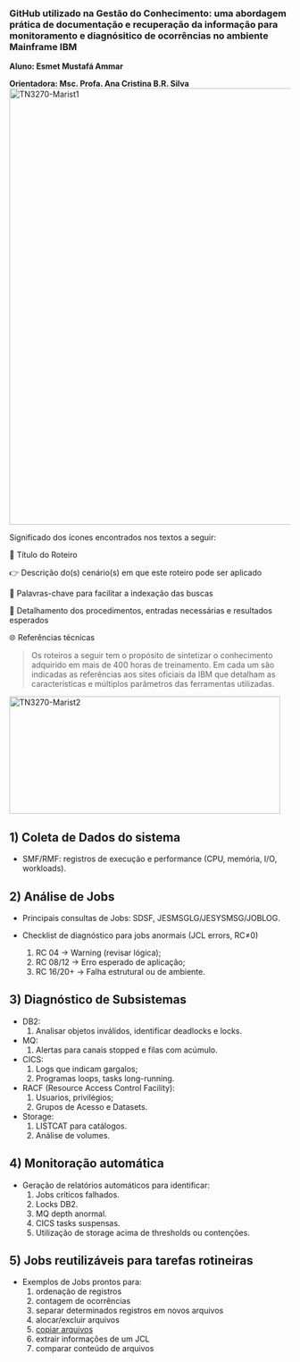 ### GitHub utilizado na Gestão do Conhecimento:  uma abordagem prática de documentação e recuperação da informação para monitoramento e diagnósitico de ocorrências no ambiente Mainframe IBM

**Aluno: Esmet Mustafá Ammar**

**Orientadora: Msc. Profa. Ana Cristina B.R. Silva** 
<img width="1476" height="781" alt="TN3270-Marist1" src="https://github.com/user-attachments/assets/89e7a9d9-305f-4aed-a682-d6d42a6f7687" />

Significado dos ícones encontrados nos textos a seguir:

   :pushpin: Título do Roteiro
   
   :point_right: Descrição do(s) cenário(s) em que este roteiro pode ser aplicado
   
   :compass: Palavras-chave para facilitar a indexação das buscas
   
   :book: Detalhamento dos procedimentos, entradas necessárias e resultados esperados
   
   :globe_with_meridians: Referências técnicas

>  Os roteiros a seguir tem o propósito de sintetizar o conhecimento adquirido em mais de 400 horas de treinamento. Em cada um são indicadas as referências aos sites oficiais da IBM que detalham as características e múltiplos parâmetros das ferramentas utilizadas. 
<img width="485" height="210" alt="TN3270-Marist2" src="https://github.com/user-attachments/assets/d6cc8918-324f-4232-8048-0a145ceab3f6" />

## 1) Coleta de Dados do sistema
- SMF/RMF: registros de execução e performance (CPU, memória, I/O, workloads).
    
## 2) Análise de Jobs

- Principais consultas de Jobs: SDSF, JESMSGLG/JESYSMSG/JOBLOG.
    
- Checklist de diagnóstico para jobs anormais (JCL errors, RC≠0)
    1. RC 04 → Warning (revisar lógica);
    2. RC 08/12 → Erro esperado de aplicação;
    3. RC 16/20+ → Falha estrutural ou de ambiente.    
## 3) Diagnóstico de Subsistemas
- DB2:
    1. Analisar objetos inválidos, identificar deadlocks e locks.
- MQ:
    1. Alertas para canais stopped e filas com acúmulo.
- CICS:
    1. Logs que indicam gargalos;
    2. Programas loops, tasks long-running.
- RACF (Resource Access Control Facility):
    1. Usuarios, privilégios;
    2. Grupos de Acesso e Datasets.          
- Storage:
    1. LISTCAT para catálogos.
    2. Análise de volumes.
## 4) Monitoração automática
- Geração de relatórios automáticos para identificar:
    1. Jobs críticos falhados.
    2. Locks DB2.
    3. MQ depth anormal.
    4. CICS tasks suspensas.
    5. Utilização de storage acima de thresholds ou contenções.
## 5) Jobs reutilizáveis para tarefas rotineiras
- Exemplos de Jobs prontos para:
    1.  ordenação de registros
    2.  contagem de ocorrências
    3.  separar determinados registros em novos arquivos    
    4.  alocar/excluir arquivos
    5.  [copiar arquivos](https://github.com/ds9net/INEFE/blob/Roteiros/r5-05-copiar-arquivos.md)
    6.  extrair informações de um JCL
    7.  comparar conteúdo de arquivos
